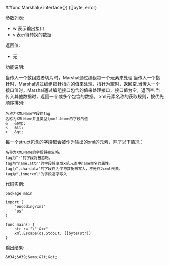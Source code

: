 ##func Marshal(v interface{}) ([]byte, error)

参数列表:

- w 表示输出接口
- s 表示待转换的数据

返回值:

- 无

功能说明:

当传入一个数组或者切片时，Marshal通过编组每一个元素来处理.当传入一个指针时，Marshal通过编组指针指向的值来处理，指针为空时，返回空.当传入一个接口值时，Marshal通过编组接口包含的值来处理接口，接口值为空，返回空.当传入其他数据时，返回一个或多个包含的数据。
xml元素名称的获取规则，按优先顺序排列:

    名称为XMLName字段的tag 
    名称为XMLName并且类型为xml.Name的字段的值
    &   &amp;
    <   &lt;
    >   &gt;

每一个struct包含的字段都会被作为输出的xml的元素，除了以下情况：

    名称为XMLName的字段将被忽略。
    tag为"-"的字段将被忽略。
    tag为"name,attr"的字段将变成xml元素中name命名的属性。
    tag为",chardata"的字段作为字符数据被写入，不是作为xml元素。
    tag为",innerxml"的字段逐字写入

代码实例:

    package main
    
    import (
    	"encoding/xml"
    	"os"
    )
    
    func main() {
    	str := "\"'&<>"
    	xml.Escape(os.Stdout, []byte(str))
    }

输出结果:

    &#34;&#39;&amp;&lt;&gt;
